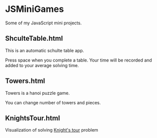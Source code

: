 # JSMiniGames

Some of my JavaScript mini projects.

## ShculteTable.html
This is an automatic schulte table app.

Press space when you complete a table. Your time will be recorded and added to your average solving time.

## Towers.html
Towers is a hanoi puzzle game.

You can change number of towers and pieces.

## KnightsTour.html
Visualization of solving [Knight's tour](https://en.wikipedia.org/wiki/Knight%27s_tour) problem
